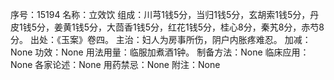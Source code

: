 序号：15194
名称：立效饮
组成：川芎1钱5分，当归1钱5分，玄胡索1钱5分，丹皮1钱5分，姜黄1钱5分，大茴香1钱5分，红花1钱5分，桂心8分，秦艽8分，赤芍8分。
出处：《玉案》卷四。
主治：妇人为房事所伤，阴户内胀疼难忍。
加减：None
功效：None
用法用量：临服加煮酒1钟。
制备方法：None
临床应用：None
各家论述：None
用药禁忌：None
附注：None
